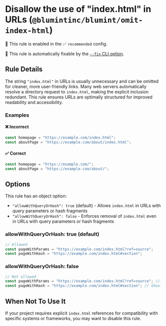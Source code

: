 # Disallow the use of "index.html" in URLs (`@blumintinc/blumint/omit-index-html`)

💼 This rule is enabled in the ✅ `recommended` config.

🔧 This rule is automatically fixable by the [`--fix` CLI option](https://eslint.org/docs/latest/user-guide/command-line-interface#--fix).

<!-- end auto-generated rule header -->

## Rule Details

The string `"index.html"` in URLs is usually unnecessary and can be omitted for cleaner, more user-friendly links. Many web servers automatically resolve a directory request to `index.html`, making the explicit inclusion redundant. This rule ensures URLs are optimally structured for improved readability and accessibility.

### Examples

#### ❌ Incorrect

```js
const homepage = "https://example.com/index.html";
const aboutPage = "https://example.com/about/index.html";
```

#### ✅ Correct

```js
const homepage = "https://example.com/";
const aboutPage = "https://example.com/about/";
```

## Options

This rule has an object option:

- `"allowWithQueryOrHash": true` (default) - Allows `index.html` in URLs with query parameters or hash fragments
- `"allowWithQueryOrHash": false` - Enforces removal of `index.html` even in URLs with query parameters or hash fragments

### allowWithQueryOrHash: true (default)

```js
// Allowed
const pageWithParams = "https://example.com/index.html?ref=source";
const pageWithHash = "https://example.com/index.html#section";
```

### allowWithQueryOrHash: false

```js
// Not allowed
const pageWithParams = "https://example.com/index.html?ref=source"; // Should be "https://example.com/?ref=source"
const pageWithHash = "https://example.com/index.html#section"; // Should be "https://example.com/#section"
```

## When Not To Use It

If your project requires explicit `index.html` references for compatibility with specific systems or frameworks, you may want to disable this rule.

